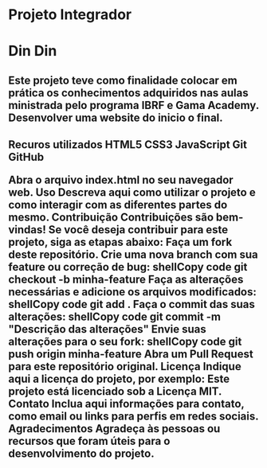 # Projeto Integrador
<h1> Din Din
<h2>Este projeto teve como finalidade colocar em prática os conhecimentos adquiridos nas aulas ministrada pelo programa IBRF e Gama Academy.
  Desenvolver uma website do inicio o final. 
<h2>Recuros utilizados
HTML5
CSS3
JavaScript
Git
GitHub

  
Abra o arquivo index.html no seu navegador web.
Uso
Descreva aqui como utilizar o projeto e como interagir com as diferentes partes do mesmo.
Contribuição
Contribuições são bem-vindas! Se você deseja contribuir para este projeto, siga as etapas abaixo:
Faça um fork deste repositório.
Crie uma nova branch com sua feature ou correção de bug:
shellCopy code
git checkout -b minha-feature 
Faça as alterações necessárias e adicione os arquivos modificados:
shellCopy code
git add . 
Faça o commit das suas alterações:
shellCopy code
git commit -m "Descrição das alterações" 
Envie suas alterações para o seu fork:
shellCopy code
git push origin minha-feature 
Abra um Pull Request para este repositório original.
Licença
Indique aqui a licença do projeto, por exemplo:
Este projeto está licenciado sob a Licença MIT.
Contato
Inclua aqui informações para contato, como email ou links para perfis em redes sociais.
Agradecimentos
Agradeça às pessoas ou recursos que foram úteis para o desenvolvimento do projeto.

